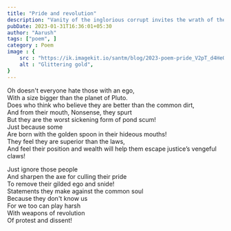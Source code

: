 ```yaml
---
title: "Pride and revolution"
description: "Vanity of the inglorious corrupt invites the wrath of the downtrodden "
pubDate: 2023-01-31T16:36:01+05:30
author: "Aarush"
tags: ["poem", ]
category : Poem
image : {
	src : "https://ik.imagekit.io/santm/blog/2023-poem-pride_V2pT_d4HeQ.webp",
	alt : "Glittering gold",
}
---
```



Oh doesn't everyone hate those with an ego,  
With a size bigger than the planet of Pluto.  
Does who think who believe they are better than the common dirt,  
And from their mouth, Nonsense, they spurt   
But they are the worst sickening form of pond scum!  
Just because some  
Are born with the golden spoon in their hideous mouths!  
They feel they are superior than the laws,  
 And feel their position and wealth will help them escape justice’s vengeful claws!  
  
  
Just ignore those people  
And sharpen  the axe for culling their pride  
To remove their gilded ego and snide!  
Statements they make against the common soul  
Because they don't know us  
For we too can play harsh   
With weapons of revolution  
Of protest and dissent!  
